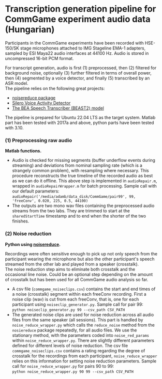 # Transcription generation pipeline for CommGame experiment audio data (Hungarian)

Participants in the CommGame experiments have been recorded with HSE-150/SK stage microphones attached to IMG Stageline EMA-1 adapters, sampled by ESI Maya22 audio interfaces at 44100 Hz. Audio is stored in uncompressed 16-bit PCM format.  

For transcript generation, audio is first (1) preprocessed, then (2) filtered for background noise, optionally (3) further filtered in terms of overall power, then (4) segmented by a voice detector, and finally (5) transcribed by an ASR model.  
The pipeline relies on the following great projects:  

* [noisereduce package](https://github.com/timsainb/noisereduce)
* [Silero Voice Activity Detector](https://github.com/snakers4/silero-vad)
* [The BEA Speech Transcriber (BEAST2) model](https://phon.nytud.hu/bea/bea-base.html?lang=en)
  
The pipeline is prepared for Ubuntu 22.04 LTS as the target system. Matlab part has been tested with 2017a and above, python parts have been tested with 3.10.


### (1) Preprocessing raw audio  
**Matlab functions.**  
- Audio is checked for missing segments (buffer underflow events during streaming) and deviations from nominal sampling rate (which is a strangely common problem), with resampling where necessary. This procedure reconstructs the true timeline of the recorded audio as best as we can do it offline. This above step is implemented in `audioRepair.m`, wrapped in `audioRepairWrapper.m` for batch processing. Sample call with our default parameters:
      ```audioRepair('/media/adamb/data_disk/CommGame/pair99', 99, 'freeConv', 0.020, 225, 0.5, 44100)```
- The outputs are two mono wav files containing the preprocessed audio streams from the two labs. They are trimmed to start at the `sharedStartTime` timestamp and to end when the shorter of the two finishes.

### (2) Noise reduction  
**Python using [noisereduce](https://github.com/timsainb/noisereduce).**  

   Recordings were often sensitive enough to pick up not only speech from the participant wearing the microphone but also the other participant's speech streamed from the other lab and played from a speaker (crosstalk).  
   The noise reduction step aims to eliminate both crosstalk and the occasional line noise. Could be an optional step depending on the amount of crosstalk but has been used for all CommGame audio analysis so far.  
- A csv file (`commgame_noiseclips.csv`) contains the start and end times of a noise (crosstalk) segment within each freeConv recording. First a noise clip (wav) is cut from each freeConv, that is, one for each participant using `noiseclip_generator.py`. Sample call for pair 99:  
```python noiseclip_generator.py 99 --csv_path CSV_PATH```
- The generated noise clips are used for noise reduction across all audio files from the same speaker (all sessions). This part is handled by `noise_reduce_wrapper.py` which calls the `reduce_noise` method from the `nosiereduce` package repeatedly, for all audio files. We use the stationary method, with the parameters coded into `noise_red_params` within `noise_reduce_wrapper.py`. There are slightly different parameters defined for different levels of noise reduction. The csv file `commgame_noiseclips.csv` contains a rating regarding the degree of crosstalk for the recordings from each participant, `noise_reduce_wrapper` relies on this information for setting noise reduction parameters.
Sample call for `noise_reduce_wrapper.py` for pairs 90 to 99:  
```python noise_reduce_wrapper.py 90 99 --csv_path CSV_PATH``` 

